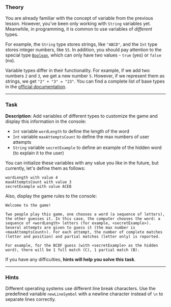 ### Theory

You are already familiar with the concept of variable from the previous lesson. 
However, you've been only working with `String` variables yet.
Meanwhile, in programming, it is common to use variables of _different_ types.

For example, the `String` type stores strings, like `"ABCD"`, 
and the `Int` type stores integer numbers, like `55`.
In addition, you should pay attention to 
the special type [`Boolean`](https://kotlinlang.org/docs/basic-types.html#booleans), 
which can only have two values - `true` (yes) or `false` (no).

Variable types differ in their functionality. For example, 
if we add two numbers `2` and `3`, we get a new number `5`. 
However, if we represent them as strings, we get `"2" + "3" = "23"`.
You can find a complete list of base types in the [official documentation](https://kotlinlang.org/docs/basic-types.html).

___

### Task

**Description**: Add variables of different types to customize the game 
and display this information in the console:
- `Int` variable `wordLength` to define the length of the word
- `Int` variable `maxAttemptsCount` to define the max numbers of user attempts
- `String` variable `secretExample` to define an example of the hidden word (to explain it to the user)

You can initialize these variables with any value you like in the future, but currently, let's define them as follows:
```text
wordLength with value 4
maxAttemptsCount with value 3
secretExample with value ACEB
```

Also, display the game rules to the console:
```text
Welcome to the game! 

Two people play this game, one chooses a word (a sequence of letters), the other guesses it. In this case, the computer chooses the word: a sequence of <wordLength> letters (for example, <secretExample>). Several attempts are given to guess it (the max number is <maxAttemptsCount>). For each attempt, the number of complete matches (letter and position) and partial matches (letter only) is reported. 

For example, for the BCDF guess (with <secretExample> as the hidden word), there will be 1 full match (C), 1 partial match (B).
```

If you have any difficulties, **hints will help you solve this task**.

----

### Hints

<div class="hint">

  Different operating systems use different line break characters. 
  Use the predefined variable `newLineSymbol` with a newline character instead of `\n` to 
  separate lines correctly.
</div>
